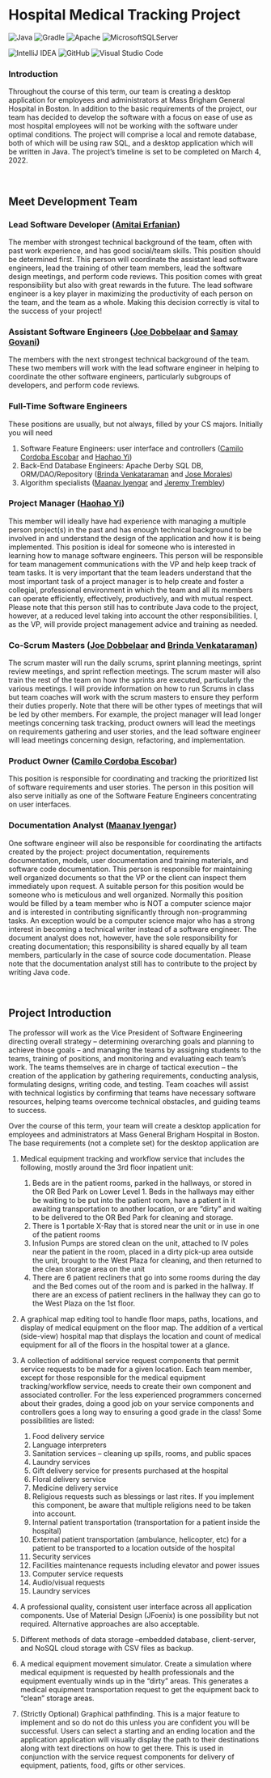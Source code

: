# Hospital Medical Tracking Project

![Java](https://img.shields.io/badge/java-%23ED8B00.svg?style=for-the-badge&logo=java&logoColor=white) ![Gradle](https://img.shields.io/badge/Gradle-02303A.svg?style=for-the-badge&logo=Gradle&logoColor=white) ![Apache](https://img.shields.io/badge/apache-%23D42029.svg?style=for-the-badge&logo=apache&logoColor=white) ![MicrosoftSQLServer](https://img.shields.io/badge/Microsoft%20SQL%20Sever-CC2927?style=for-the-badge&logo=microsoft%20sql%20server&logoColor=white)

![IntelliJ IDEA](https://img.shields.io/badge/IntelliJIDEA-000000.svg?style=for-the-badge&logo=intellij-idea&logoColor=white) ![GitHub](https://img.shields.io/badge/github-%23121011.svg?style=for-the-badge&logo=github&logoColor=white) ![Visual Studio Code](https://img.shields.io/badge/Visual%20Studio%20Code-0078d7.svg?style=for-the-badge&logo=visual-studio-code&logoColor=white)

### Introduction
Throughout the course of this term, our team is creating a desktop application for employees and administrators at Mass Brigham General Hospital in Boston. In addition to the basic requirements of the project, our team has decided to develop the software with a focus on ease of use as most hospital employees will not be working with the software under optimal conditions. The project will comprise a local and remote database, both of which will be using raw SQL, and a desktop application which will be written in Java. The project’s timeline is set to be completed on March 4, 2022.

<br />

## Meet Development Team

### Lead Software Developer ([Amitai Erfanian](https://github.com/Amitai5))
The member with strongest technical background of the team, often with past work
experience, and has good social/team skills. This position should be determined first. This person will coordinate the assistant lead software engineers, lead the training of other team members, lead the software design meetings, and perform code reviews. This position comes with great responsibility but also with great rewards in the future. The lead software engineer is a key player in maximizing the productivity of each person on the team, and the team as a whole. Making this decision correctly is vital to the success of your project!

### Assistant Software Engineers ([Joe Dobbelaar](https://github.com/r2pen2) and [Samay Govani](https://github.com/samaygo89))
The members with the next strongest technical background of the team. These two members will work with the lead software engineer in helping to coordinate the other software engineers, particularly subgroups of developers, and perform code reviews.

### Full-Time Software Engineers
These positions are usually, but not always, filled by your CS majors. Initially you will need
1. Software Feature Engineers: user interface and controllers ([Camilo Cordoba Escobar](https://github.com/ccordoba464) and [Haohao Yi](https://github.com/HaohaoYi))
2. Back-End Database Engineers: Apache Derby SQL DB, ORM/DAO/Repository ([Brinda Venkataraman](https://github.com/brindavenk8) and [Jose Morales](https://github.com/JoseMorales7))
3. Algorithm specialists ([Maanav Iyengar](https://github.com/miyengar26) and [Jeremy Trembley](https://github.com/jtrembleywpi))

### Project Manager ([Haohao Yi](https://github.com/HaohaoYi))
This member will ideally have had experience with managing a multiple person project(s) in the past
and has enough technical background to be involved in and understand the design of the application and how it is being implemented. This position is ideal for someone who is interested in learning how to manage software engineers. This person will be responsible for team management communications with the VP and help keep track of team tasks. It is very important that the team leaders understand that the most important task of a project manager is to help create and foster a collegial, professional environment in which the team and all its members can operate efficiently, effectively, productively, and with mutual respect. Please note that this person still has to contribute Java code to the project, however, at a reduced level taking into account the other responsibilities. I, as the VP, will provide project management advice and training as needed.

### Co-Scrum Masters ([Joe Dobbelaar](https://github.com/r2pen2) and [Brinda Venkataraman](https://github.com/brindavenk8))

The scrum master will run the daily scrums, sprint planning meetings, sprint review meetings, and sprint reflection meetings. The scrum master will also train the rest of the team on how the sprints are executed, particularly the various meetings. I will provide information on how to run Scrums in class but team coaches will work with the scrum masters to ensure they perform their duties properly. Note that there will be other types of meetings that will be led by other members. For example, the project manager will lead longer meetings concerning task tracking, product owners will lead the meetings on requirements gathering and user stories, and the lead software engineer will lead meetings concerning design, refactoring, and implementation.

### Product Owner ([Camilo Cordoba Escobar](https://github.com/ccordoba464))
This position is responsible for coordinating and tracking the prioritized list of software requirements and user stories. The person in this position will also serve initially as one of the Software Feature Engineers concentrating on user interfaces.

### Documentation Analyst ([Maanav Iyengar](https://github.com/xxmiap))
One software engineer will also be responsible for coordinating the artifacts created by the project: project documentation, requirements documentation, models, user documentation and training materials, and software code documentation. This person is responsible for maintaining well organized documents so that the VP or the client can inspect them immediately upon request. A suitable person for this position would be someone who is meticulous and well organized. Normally this position would be filled by a team member who is NOT a computer science major and is interested in contributing significantly through non-programming tasks. An exception would be a computer science major who has a strong interest in becoming a technical writer instead of a software engineer. The document analyst does not, however, have the sole responsibility for creating documentation; this responsibility is shared equally by all team members, particularly in the case of source code documentation. Please note that the documentation analyst still has to contribute to the project by writing Java code.

<br />

## Project Introduction

The professor will work as the Vice President of Software Engineering directing overall strategy – determining overarching goals and planning to achieve those goals – and managing the teams by assigning students to the teams, training of positions, and monitoring and evaluating each team’s work. The teams themselves are in charge of tactical execution – the creation of the application by gathering requirements, conducting analysis, formulating designs, writing code, and testing. Team coaches will assist with technical logistics by confirming that teams have necessary software resources, helping teams overcome technical obstacles, and guiding teams to success.

Over the course of this term, your team will create a desktop application for employees and administrators at Mass General Brigham Hospital in Boston. The base requirements (not a complete set) for the desktop application are

1. Medical equipment tracking and workflow service that includes the following, mostly around the 3rd floor inpatient unit:
	1. Beds are in the patient rooms, parked in the hallways, or stored in the OR Bed Park on Lower Level 1. Beds in the hallways may either be waiting to be put into the patient room, have a patient in it awaiting transportation to another location, or are “dirty” and waiting to be delivered to the OR Bed Park for cleaning and storage.
	2. There is 1 portable X-Ray that is stored near the unit or in use in one of the patient rooms
	3. Infusion Pumps are stored clean on the unit, attached to IV poles near the patient in the room, placed in a dirty pick-up area outside the unit, brought to the West Plaza for cleaning, and then returned to the clean storage area on the unit
	4. There are 6 patient recliners that go into some rooms during the day and the Bed comes out of the room and is parked in the hallway. If there are an excess of patient recliners in the hallway they can go to the West Plaza on the 1st floor.

2. A graphical map editing tool to handle floor maps, paths, locations, and display of medical equipment on the floor map. The addition of a vertical (side-view) hospital map that displays the location and count of medical equipment for all of the floors in the hospital tower at a glance.

3. A collection of additional service request components that permit service requests to be made for a given location. Each team member, except for those responsible for the medical equipment tracking/workflow service, needs to create their own component and associated controller. For the less experienced programmers concerned about their grades, doing a good job on your service components and controllers goes a long way to ensuring a good grade in the class! Some possibilities are listed:
	1. Food delivery service
	2. Language interpreters
	3. Sanitation services – cleaning up spills, rooms, and public spaces
	4. Laundry services
	5. Gift delivery service for presents purchased at the hospital
	6. Floral delivery service
	7. Medicine delivery service
	8. Religious requests such as blessings or last rites. If you implement this component, be aware that multiple religions need to be taken into account.
	9. Internal patient transportation (transportation for a patient inside the hospital)
	10. External patient transportation (ambulance, helicopter, etc) for a patient to be transported to a location outside of the hospital
	11. Security services
	12. Facilities maintenance requests including elevator and power issues
	13. Computer service requests
	14. Audio/visual requests
	15. Laundry services

4. A professional quality, consistent user interface across all application components. Use of Material Design (JFoenix) is one possibility but not required. Alternative approaches are also acceptable.

5. Different methods of data storage –embedded database, client-server, and NoSQL cloud storage with CSV files as backup.

6. A medical equipment movement simulator. Create a simulation where medical equipment is requested by health professionals and the equipment eventually winds up in the “dirty” areas. This generates a medical equipment transportation request to get the equipment back to “clean” storage areas.

7. (Strictly Optional) Graphical pathfinding. This is a major feature to implement and so do not do this unless you are confident you will be successful. Users can select a starting and an ending location and the application application will visually display the path to their destinations along with text directions on how to get there. This is used in conjunction with the service request components for delivery of equipment, patients, food, gifts or other services.

